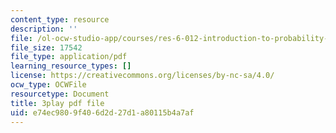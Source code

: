```yaml
---
content_type: resource
description: ''
file: /ol-ocw-studio-app/courses/res-6-012-introduction-to-probability-spring-2018/e74ec9809f406d2d27d1a80115b4a7af_YQ26hzI4OJk.pdf
file_size: 17542
file_type: application/pdf
learning_resource_types: []
license: https://creativecommons.org/licenses/by-nc-sa/4.0/
ocw_type: OCWFile
resourcetype: Document
title: 3play pdf file
uid: e74ec980-9f40-6d2d-27d1-a80115b4a7af
---
```


